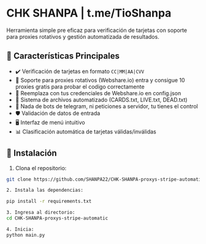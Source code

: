 # CHK SHANPA  |  t.me/TioShanpa

Herramienta simple pre eficaz para verificación de tarjetas con soporte para proxies rotativos y gestión automatizada de resultados.

## 📌 Características Principales

- ✔️ Verificación de tarjetas en formato `CC|MM|AA|CVV`
- 🔄 Soporte para proxies rotativos (Webshare.io) entra y consigue 10 proxies gratis para probar el codigo correctamente
- 📁 Reemplaza con tus credenciales de Webshare.io en config.json
- 📁 Sistema de archivos automatizado (CARDS.txt, LIVE.txt, DEAD.txt)
- 📁 Nada de bots de telegram, ni peticiones a servidor, tu tienes el control
- 🛡️ Validación de datos de entrada
- 🖥️ Interfaz de menú intuitivo
- 📊 Clasificación automática de tarjetas válidas/inválidas

## 🚀 Instalación

1. Clona el repositorio:
```bash
git clone https://github.com/SHANPA22/CHK-SHANPA-proxys-stripe-automatic.git

2. Instala las dependencias:

pip install -r requirements.txt

3. Ingresa al directorio:
cd CHK-SHANPA-proxys-stripe-automatic

4. Inicia:
python main.py

